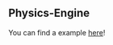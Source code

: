 ## Physics-Engine

You can find a example [here](https://kronos9247.github.io/Physics-Engine/physics-engine/)!
